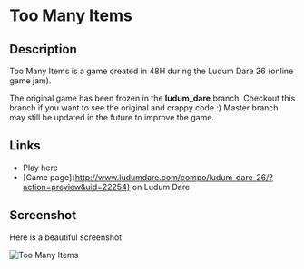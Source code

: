 # Too Many Items

## Description
Too Many Items is a game created in 48H during the Ludum Dare 26 (online game jam).

The original game has been frozen in the **ludum_dare** branch. Checkout this branch if you want to see the original and crappy code :) Master branch may still be updated in the future to improve the game.


## Links
* Play here
* [Game page]{http://www.ludumdare.com/compo/ludum-dare-26/?action=preview&uid=22254} on Ludum Dare

## Screenshot
Here is a beautiful screenshot

![Too Many Items](link "Title")
